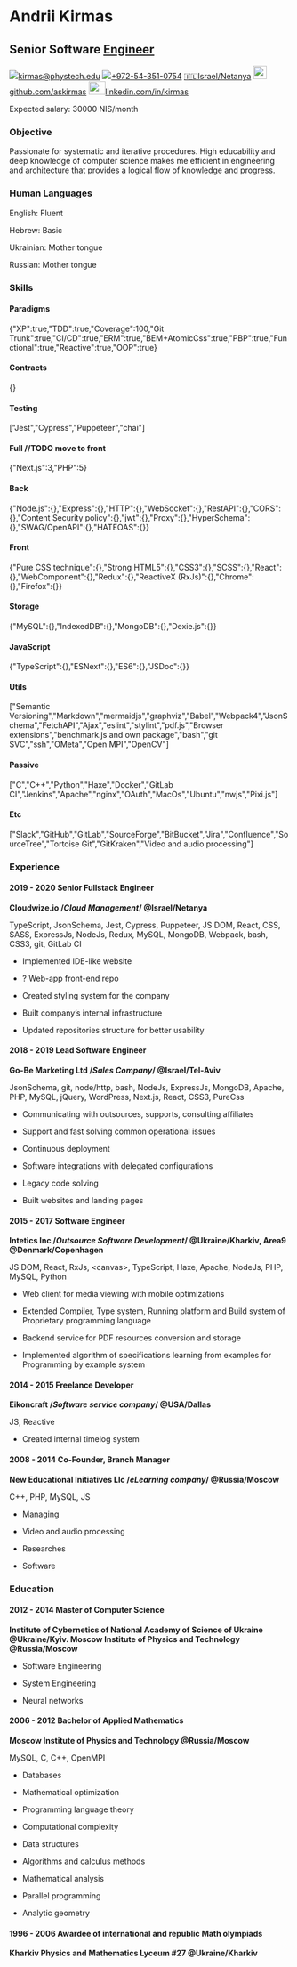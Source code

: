 # Andrii Kirmas

## Senior Software [Engineer](https://medium.com/shakuro/programmer-vs-developer-vs-engineer-91ef374e5033 "The engineer has a solid educational grounding and the ability to apply engineering concepts to create digital solutions")

<a href="mailto:kirmas@phystech.edu" title=""><img src='https://fonts.gstatic.com/s/i/materialicons/email/v6/24px.svg'/>kirmas@phystech.edu</a> <a href="tel:+972-54-351-0754" title=""><img src='https://fonts.gstatic.com/s/i/materialicons/smartphone/v7/24px.svg'/>+972-54-351-0754</a> <a href="Israel/Netanya" title="">🇮🇱Israel/Netanya</a> <a href="github.com/askirmashttps://github.com/askirmas" title=""><img src= 'https://upload.wikimedia.org/wikipedia/commons/9/95/Font_Awesome_5_brands_github.svg' style='height:24px;'/>github.com/askirmas</a> <a href="linkedin.com/in/kirmashttps://www.linkedin.com/in/kirmas/" title=""><img src='https://upload.wikimedia.org/wikipedia/commons/8/80/LinkedIn_Logo_2013.svg' style='height:24px;width:30px;object-fit:cover;object-position: 100% 0;'/>linkedin.com/in/kirmas</a>

Expected salary: 30000 NIS/month

### Objective

Passionate for systematic and iterative procedures. High educability and deep knowledge of computer science makes me efficient in engineering and architecture that provides a logical flow of knowledge and progress.

### Human Languages

English: Fluent

Hebrew: Basic

Ukrainian: Mother tongue

Russian: Mother tongue

### Skills

#### Paradigms

{"XP":true,"TDD":true,"Coverage":100,"Git Trunk":true,"CI/CD":true,"ERM":true,"BEM+AtomicCss":true,"PBP":true,"Functional":true,"Reactive":true,"OOP":true}

#### Contracts

{}

#### Testing

["Jest","Cypress","Puppeteer","chai"]

#### Full //TODO move to front

{"Next.js":3,"PHP":5}

#### Back

{"Node.js":{},"Express":{},"HTTP":{},"WebSocket":{},"RestAPI":{},"CORS":{},"Content Security policy":{},"jwt":{},"Proxy":{},"HyperSchema":{},"SWAG/OpenAPI":{},"HATEOAS":{}}

#### Front

{"Pure CSS technique":{},"Strong HTML5":{},"CSS3":{},"SCSS":{},"React":{},"WebComponent":{},"Redux":{},"ReactiveX (RxJs)":{},"Chrome":{},"Firefox":{}}

#### Storage

{"MySQL":{},"IndexedDB":{},"MongoDB":{},"Dexie.js":{}}

#### JavaScript

{"TypeScript":{},"ESNext":{},"ES6":{},"JSDoc":{}}

#### Utils

["Semantic Versioning","Markdown","mermaidjs","graphviz","Babel","Webpack4","JsonSchema","FetchAPI","Ajax","eslint","stylint","pdf.js","Browser extensions","benchmark.js and own package","bash","git SVC","ssh","OMeta","Open MPI","OpenCV"]

#### Passive

["C","C++","Python","Haxe","Docker","GitLab CI","Jenkins","Apache","nginx","OAuth","MacOs","Ubuntu","nwjs","Pixi.js"]

#### Etc

["Slack","GitHub","GitLab","SourceForge","BitBucket","Jira","Confluence","SourceTree","Tortoise Git","GitKraken","Video and audio processing"]

### Experience

#### 2019 - 2020 Senior Fullstack Engineer

<b>Cloudwize.io /*Cloud Management*/ @Israel/Netanya</b>

TypeScript, JsonSchema, Jest, Cypress, Puppeteer, JS DOM, React, CSS, SASS, ExpressJs, NodeJs, Redux, MySQL, MongoDB, Webpack, bash, CSS3, git, GitLab CI

- Implemented IDE-like website

- ? Web-app front-end repo

- Created styling system for the company

- Built company’s internal infrastructure

- Updated repositories structure for better usability

#### 2018 - 2019 Lead Software Engineer

<b>Go-Be Marketing Ltd /*Sales Company*/ @Israel/Tel-Aviv</b>

JsonSchema, git, node/http, bash, NodeJs, ExpressJs, MongoDB, Apache, PHP, MySQL, jQuery, WordPress, Next.js, React, CSS3, PureCss

- Communicating with outsources, supports, consulting affiliates

- Support and fast solving common operational issues

- Continuous deployment

- Software integrations with delegated configurations

- Legacy code solving

- Built websites and landing pages

#### 2015 - 2017 Software Engineer

<b>Intetics Inc /*Outsource Software Development*/ @Ukraine/Kharkiv, Area9 @Denmark/Copenhagen</b>

JS DOM, React, RxJs, &lt;canvas&gt;, TypeScript, Haxe, Apache, NodeJs, PHP, MySQL, Python

- Web client for media viewing with mobile optimizations

- Extended Compiler, Type system, Running platform and Build system of Proprietary programming language

- Backend service for PDF resources conversion and storage

- Implemented algorithm of specifications learning from examples for Programming by example system

#### 2014 - 2015 Freelance Developer

<b>Eikoncraft /*Software service company*/ @USA/Dallas</b>

JS, Reactive

- Created internal timelog system

#### 2008 - 2014 Co-Founder, Branch Manager

<b>New Educational Initiatives Llc ​/*eLearning company*/ @Russia/Moscow</b>

C++, PHP, MySQL, JS

- Managing

- Video and audio processing

- Researches

- Software

### Education

#### 2012 - 2014 Master of Computer Science

<b>Institute of Cybernetics of National Academy of Science of Ukraine @Ukraine/Kyiv. Moscow Institute  of Physics and Technology @Russia/Moscow</b>



- Software Engineering

- System Engineering

- Neural networks

#### 2006 - 2012 Bachelor of Applied Mathematics

<b>Moscow Institute  of Physics and Technology @Russia/Moscow</b>

MySQL, C, C++, OpenMPI

- Databases

- Mathematical optimization

- Programming language theory

- Computational complexity

- Data structures

- Algorithms and calculus methods

- Mathematical analysis

- Parallel programming

- Analytic geometry

#### 1996 - 2006 Awardee of international and republic Math olympiads

<b>Kharkiv Physics and Mathematics Lyceum #27 @Ukraine/Kharkiv</b>
